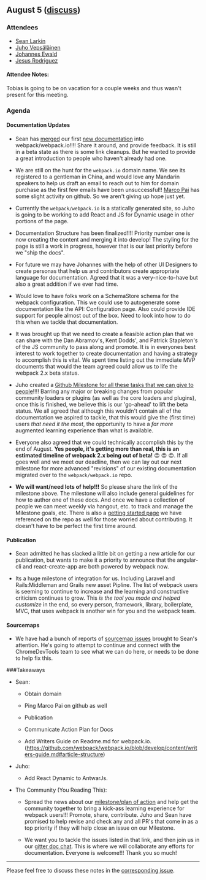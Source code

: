 ## August 5 ([discuss](https://github.com/webpack/meeting-notes/pull/8))

### Attendees

* [Sean Larkin](http://github.com/thelarkinn)
* [Juho Vepsäläinen](http://github.com/bebraw)
* [Johannes Ewald](http://github.com/jhnns)
* [Jesus Rodriguez](https://github.com/foxandxss)

#### Attendee Notes:
Tobias is going to be on vacation for a couple weeks and thus wasn't present for this meeting.

### Agenda

#### Documentation Updates

* Sean has [merged](https://github.com/webpack/webpack.io/pull/59) our first [new documentation](https://github.com/webpack/webpack.io/blob/develop/content/concepts/index.md) into webpack/webpack.io!!!! Share it around, and provide feedback. It is still in a beta state as there is some link cleanups. But he wanted to provide a great introduction to people who haven't already had one. 

* We are still on the hunt for the `webpack.io` domain name. We see its registered to a gentleman in China, and would love any Mandarin speakers to help us draft an email to reach out to him for domain purchase as the first few emails have been unsuccessful!! [Marco Pai](https://github.com/MarcoPai) has some slight activity on github. So we aren't giving up hope just yet.

* Currently the `webpack/webpack.io` is a statically generated site, so Juho is going to be working to add React and JS for Dynamic usage in other portions of the page. 

* Documentation Structure has been finalized!!!! Priority number one is now creating the content and merging it into develop! The styling for the page is still a work in progress, however that is our last priority before we "ship the docs". 

* For future we may have Johannes with the help of other UI Designers to create personas that help us and contributors create appropriate language for documentation. Agreed that it was a very-nice-to-have but also a great addition if we ever had time. 

* Would love to have folks work on a SchemaStore schema for the webpack configuration. This we could use to autogenerate some documentation like the API: Configuration page. Also could provide IDE support for people almost out of the box. Need to look into how to do this when we tackle that documentation. 

* It was brought up that we need to create a feasible action plan that we can share with the Dan Abramov's, Kent Dodds', and Patrick Stapleton's of the JS community to pass along and promote. It is in everyones best interest to work together to create documentation and having a strategy to accomplish this is vital. We spent time listing out the immediate MVP documents that would the team agreed could allow us to life the webpack 2.x beta status. 

* Juho created a [Github Milestone for all these tasks that we can give to people](https://github.com/webpack/webpack.io/issues?q=is%3Aopen+is%3Aissue+milestone%3A%22Webpack+2+-+Documentation+MVP%22)!!!! Barring any major or breaking changes from popular community loaders or plugins (as well as the core loaders and plugins), once this is finished, we believe this is our 'go-ahead' to lift the beta status. We all agreed that although this wouldn't contain all of the documentation we aspired to tackle, that this would give the (first time) users _that need it the most_, the opportunity to have a _far more_ augmented learning experience than what is available. 

* Everyone also agreed that we could technically accomplish this by the end of August. **Yes people, it's getting more than real, this is an estimated timeline of webpack 2.x being out of beta!** :heart_eyes: :heart_eyes: :heart_eyes:. If all goes well and we meet our deadline, then we can lay out our next milestone for more advanced "revisions" of our existing documentation migrated over to the `webpack/webpack.io` repo.

* **We will want/need lots of help!!!** So please share the link of the milestone above. The milestone will also include general guidelines for how to author one of these docs. And once we have a collection of people we can meet weekly via hangout, etc. to track and manage the Milestone goals, etc. There is also a [getting started page](https://github.com/webpack/webpack.io/blob/develop/content/get-started.md) we have referenced on the repo as well for those worried about contributing. It doesn't have to be perfect the first time around. 

#### Publication

* Sean admitted he has slacked a little bit on getting a new article for our publication, but wants to make it a priority to announce that the angular-cli and react-create-app are both powered by webpack now. 

* Its a huge milestone of integration for us. Including Laravel and Rails:Middleman and Grails new asset Pipline. The list of webpack users is seeming to continue to increase and the learning and constructive criticism continues to grow. This _is the tool you made and helped customize_ in the end, so every person, framework, library, boilerplate, MVC, that uses webpack is another win for you and the webpack team. 

#### Sourcemaps

* We have had a bunch of reports of [sourcemap issues](https://github.com/webpack/webpack/issues/2145) brought to Sean's attention. He's going to attempt to continue and connect with the ChromeDevTools team to see what we can do here, or needs to be done to help fix this.

###Takeaways  

* Sean:

    * Obtain domain

    * Ping Marco Pai on github as well

    * Publication

    * Communicate Action Plan for Docs

    * Add Writers Guide on Readme.md for webpack.io. (https://github.com/webpack/webpack.io/blob/develop/content/writers-guide.md#article-structure)


* Juho:

    * Add React Dynamic to AntwarJs.

* The Community (You Reading This): 

    * Spread the news about our [milestone/plan of action](https://github.com/webpack/webpack.io/issues?q=is%3Aopen+is%3Aissue+milestone%3A%22Webpack+2+-+Documentation+MVP%22) and help get the community together to bring a kick-ass learning experience for webpack users!!! Promote, share, contribute. Juho and Sean have promised to help revise and check any and all PR's that come in as a top priority if they will help close an issue on our Milestone. 

    * We want you to tackle the issues listed in that link, and then join us in our [gitter doc chat](https://gitter.im/webpack/docs). This is where we will collaborate any efforts for documentation. Everyone is welcome!!! Thank you so much! 

-----------
Please feel free to discuss these notes in the [corresponding issue](https://github.com/webpack/meeting-notes/pull/8).

